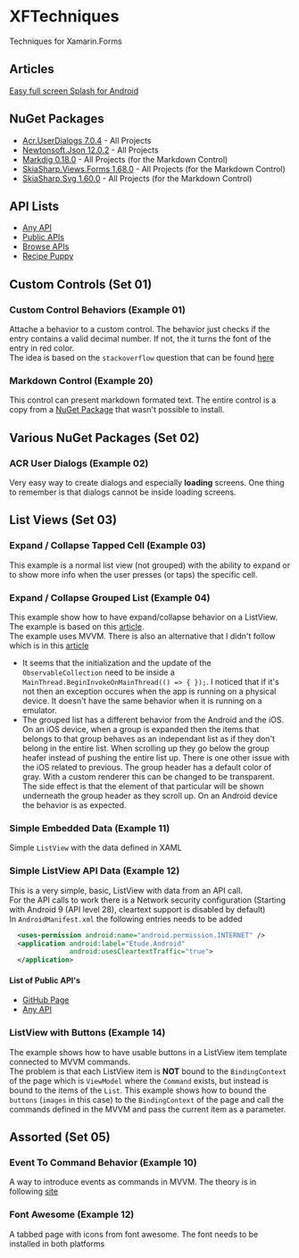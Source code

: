 # XFTechniques
Techniques for Xamarin.Forms

## Articles
[Easy full screen Splash for Android](https://xamarininsider.com/2019/04/03/easy-full-screen-splash-for-android/?utm_campaign=Weekly%2BXamarin&utm_medium=email&utm_source=Weekly_Xamarin_201)

## NuGet Packages

* [Acr.UserDialogs 7.0.4](https://github.com/aritchie/userdialogs) - All Projects
* [Newtonsoft.Json 12.0.2](https://www.newtonsoft.com/json) - All Projects
* [Markdig 0.18.0](https://github.com/lunet-io/markdig) - All Projects (for the Markdown Control)
* [SkiaSharp.Views.Forms 1.68.0](https://github.com/mono/SkiaSharp) - All Projects (for the Markdown Control)
* [SkiaSharp.Svg 1.60.0](https://github.com/mono/SkiaSharp.Extended) - All Projects (for the Markdown Control)

## API Lists

* [Any API](https://any-api.com/)
* [Public APIs](https://github.com/public-apis/public-apis)
* [Browse APIs](https://apis.guru/browse-apis/)
* [Recipe Puppy](http://www.recipepuppy.com/about/api/)

## Custom Controls (Set 01)

### Custom Control Behaviors (Example 01)

Attache a behavior to a custom control. The behavior just checks if the entry contains a valid decimal number. If not, the it turns the font of the entry in red color.  
The idea is based on the `stackoverflow` question that can be found [here](https://stackoverflow.com/questions/56986754/xamarin-forms-how-to-add-behaviors-to-custom-control)

### Markdown Control (Example 20)

This control can present markdown formated text. The entire control is a copy from a [NuGet Package](https://github.com/dotnet-ad/MarkdownView) that wasn't possible to install.

## Various NuGet Packages (Set 02)

### ACR User Dialogs (Example 02)

Very easy way to create dialogs and especially __loading__ screens. One thing to remember is that dialogs cannot be inside loading screens.

## List Views (Set 03)

### Expand / Collapse Tapped Cell (Example 03)

This example is a normal list view (not grouped) with the ability to expand or to show more info when the user presses (or taps) the specific cell.

### Expand / Collapse Grouped List (Example 04)

This example show how to have expand/collapse behavior on a ListView. The example is based on this [article](http://www.compliancestudio.io/blog/xamarin-forms-expandable-listview).  
The example uses MVVM. There is also an alternative that I didn't follow which is in this [article](https://github.com/my-jabin/ExpandableListView-Xamarin)

* It seems that the initialization and the update of the `ObservableCollection` need to be inside a `MainThread.BeginInvokeOnMainThread(() => { });`. I noticed that if it's not then an exception occures when the app is running on a physical device. It doesn't have the same behavior when it is running on a emulator.
* The grouped list has a different behavior from the Android and the iOS. On an iOS device, when a group is expanded then the items that belongs to that group behaves as an independant list as if they don't belong in the entire list. When scrolling up they go below the group heafer instead of pushing the entire list up. There is one other issue with the iOS related to previous. The group header has a default color of gray. With a custom renderer this can be changed to be transparent. The side effect is that the element of that particular will be shown underneath the group header as they scroll up.  On an Android device the behavior is as expected.

### Simple Embedded Data (Example 11)

Simple `ListView` with the data defined in XAML

### Simple ListView API Data (Example 12)

This is a very simple, basic, ListView with data from an API call.  
For the API calls to work there is a Network security configuration (Starting with Android 9 (API level 28), cleartext support is disabled by default)  
In `AndroidManifest.xml` the following entries needs to be added

```xml
  <uses-permission android:name="android.permission.INTERNET" />
  <application android:label="Etude.Android"
               android:usesCleartextTraffic="true">
  </application>
```

#### List of Public API's

* [GitHub Page](https://github.com/public-apis/public-apis)
* [Any API](https://any-api.com/)

### ListView with Buttons (Example 14)

The example shows how to have usable buttons in a ListView item template connected to MVVM commands.  
The problem is that each ListView item is __NOT__ bound to the `BindingContext` of the page which is `ViewModel` where the `Command` exists, but instead is bound to the items of the `List`.
This example shows how to bound the `buttons` (`images` in this case) to the `BindingContext` of the page and call the commands defined in the MVVM and pass the current item as a parameter.

## Assorted (Set 05)

### Event To Command Behavior (Example 10)

A way to introduce events as commands in MVVM. The theory is in following [site](https://docs.microsoft.com/en-us/xamarin/xamarin-forms/app-fundamentals/behaviors/reusable/event-to-command-behavior)

### Font Awesome (Example 12)

A tabbed page with icons from font awesome. The font needs to be installed in both platforms
